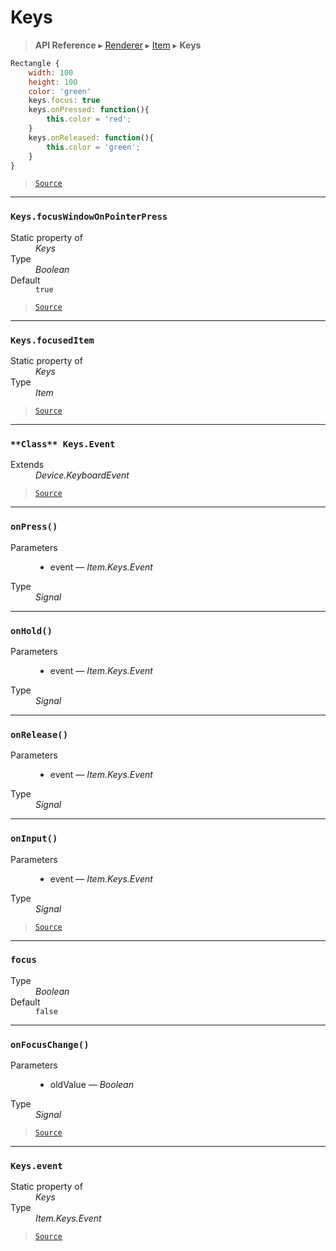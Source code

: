 # Keys

> **API Reference** ▸ [Renderer](/api/renderer.md) ▸ [Item](/api/renderer-item.md) ▸ **Keys**

<!-- toc -->
```javascript
Rectangle {
    width: 100
    height: 100
    color: 'green'
    keys.focus: true
    keys.onPressed: function(){
        this.color = 'red';
    }
    keys.onReleased: function(){
        this.color = 'green';
    }
}
```


> [`Source`](https:/github.com/Neft-io/neft/blob/f9c128ccb37aa79380c961e878cd76ec9e79c99e/src/renderer/types/basics/item/keys.litcoffee)


* * * 

### `Keys.focusWindowOnPointerPress`

<dl><dt>Static property of</dt><dd><i>Keys</i></dd><dt>Type</dt><dd><i>Boolean</i></dd><dt>Default</dt><dd><code>true</code></dd></dl>


> [`Source`](https:/github.com/Neft-io/neft/blob/f9c128ccb37aa79380c961e878cd76ec9e79c99e/src/renderer/types/basics/item/keys.litcoffee#boolean-keysfocuswindowonpointerpress--true)


* * * 

### `Keys.focusedItem`

<dl><dt>Static property of</dt><dd><i>Keys</i></dd><dt>Type</dt><dd><i>Item</i></dd></dl>


> [`Source`](https:/github.com/Neft-io/neft/blob/f9c128ccb37aa79380c961e878cd76ec9e79c99e/src/renderer/types/basics/item/keys.litcoffee#item-keysfocuseditem)


* * * 

### `**Class** Keys.Event`

<dl><dt>Extends</dt><dd><i>Device.KeyboardEvent</i></dd></dl>


> [`Source`](https:/github.com/Neft-io/neft/blob/f9c128ccb37aa79380c961e878cd76ec9e79c99e/src/renderer/types/basics/item/keys.litcoffee#class-keysevent--devicekeyboardevent)


* * * 

### `onPress()`

<dl><dt>Parameters</dt><dd><ul><li>event — <i>Item.Keys.Event</i></li></ul></dd><dt>Type</dt><dd><i>Signal</i></dd></dl>


* * * 

### `onHold()`

<dl><dt>Parameters</dt><dd><ul><li>event — <i>Item.Keys.Event</i></li></ul></dd><dt>Type</dt><dd><i>Signal</i></dd></dl>


* * * 

### `onRelease()`

<dl><dt>Parameters</dt><dd><ul><li>event — <i>Item.Keys.Event</i></li></ul></dd><dt>Type</dt><dd><i>Signal</i></dd></dl>


* * * 

### `onInput()`

<dl><dt>Parameters</dt><dd><ul><li>event — <i>Item.Keys.Event</i></li></ul></dd><dt>Type</dt><dd><i>Signal</i></dd></dl>


> [`Source`](https:/github.com/Neft-io/neft/blob/f9c128ccb37aa79380c961e878cd76ec9e79c99e/src/renderer/types/basics/item/keys.litcoffee#signal-keysoninputitemkeysevent-event)


* * * 

### `focus`

<dl><dt>Type</dt><dd><i>Boolean</i></dd><dt>Default</dt><dd><code>false</code></dd></dl>


* * * 

### `onFocusChange()`

<dl><dt>Parameters</dt><dd><ul><li>oldValue — <i>Boolean</i></li></ul></dd><dt>Type</dt><dd><i>Signal</i></dd></dl>


> [`Source`](https:/github.com/Neft-io/neft/blob/f9c128ccb37aa79380c961e878cd76ec9e79c99e/src/renderer/types/basics/item/keys.litcoffee#signal-keysonfocuschangeboolean-oldvalue)


* * * 

### `Keys.event`

<dl><dt>Static property of</dt><dd><i>Keys</i></dd><dt>Type</dt><dd><i>Item.Keys.Event</i></dd></dl>


> [`Source`](https:/github.com/Neft-io/neft/blob/f9c128ccb37aa79380c961e878cd76ec9e79c99e/src/renderer/types/basics/item/keys.litcoffee#itemkeysevent-keysevent)

